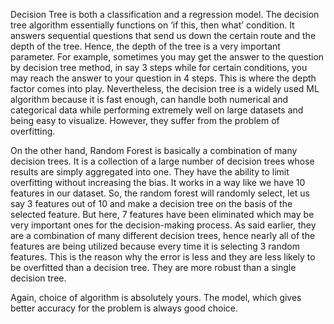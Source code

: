 Decision Tree is both a classification and a regression model. The decision tree algorithm essentially functions on ‘if this, then what’ condition. It answers sequential questions that send us down the certain route and the depth of the tree. Hence, the depth of the tree is a very important parameter. For example, sometimes you may get the answer to the question by decision tree method, in say 3 steps while for certain conditions, you may reach the answer to your question in 4 steps. This is where the depth factor comes into play. Nevertheless, the decision tree is a widely used ML algorithm because it is fast enough, can handle both numerical and categorical data while performing extremely well on large datasets and being easy to visualize. However, they suffer from the problem of overfitting.

On the other hand, Random Forest is basically a combination of many decision trees. It is a collection of a large number of decision trees whose results are simply aggregated into one. They have the ability to limit overfitting without increasing the bias. It works in a way like we have 10 features in our dataset. So, the random forest will randomly select, let us say 3 features out of 10 and make a decision tree on the basis of the selected feature. But here, 7 features have been eliminated which may be very important ones for the decision-making process. As said earlier, they are a combination of many different decision trees, hence nearly all of the features are being utilized because every time it is selecting 3 random features. This is the reason why the error is less and they are less likely to be overfitted than a decision tree. They are more robust than a single decision tree.

Again, choice of algorithm is absolutely yours. The model, which gives better accuracy for the problem is always good choice.

